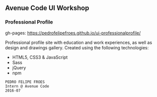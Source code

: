 ## Avenue Code UI Workshop
### Professional Profile

gh-pages: https://pedrofelipefroes.github.io/ui-professionalprofile/

Professional profile site with education and work experiences, as well as design and drawings gallery. Created using the following technologies:

- HTML5, CSS3 & JavaScript
- Sass
- jQuery
- npm

```
PEDRO FELIPE FROES
Intern @ Avenue Code
2016-07
```
